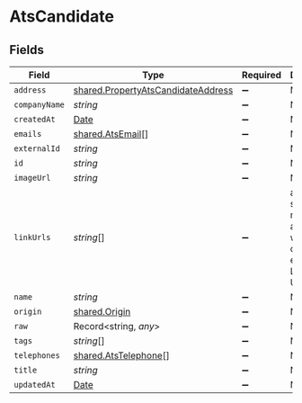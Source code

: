 # AtsCandidate


## Fields

| Field                                                                                           | Type                                                                                            | Required                                                                                        | Description                                                                                     |
| ----------------------------------------------------------------------------------------------- | ----------------------------------------------------------------------------------------------- | ----------------------------------------------------------------------------------------------- | ----------------------------------------------------------------------------------------------- |
| `address`                                                                                       | [shared.PropertyAtsCandidateAddress](../../../sdk/models/shared/propertyatscandidateaddress.md) | :heavy_minus_sign:                                                                              | N/A                                                                                             |
| `companyName`                                                                                   | *string*                                                                                        | :heavy_minus_sign:                                                                              | N/A                                                                                             |
| `createdAt`                                                                                     | [Date](https://developer.mozilla.org/en-US/docs/Web/JavaScript/Reference/Global_Objects/Date)   | :heavy_minus_sign:                                                                              | N/A                                                                                             |
| `emails`                                                                                        | [shared.AtsEmail](../../../sdk/models/shared/atsemail.md)[]                                     | :heavy_minus_sign:                                                                              | N/A                                                                                             |
| `externalId`                                                                                    | *string*                                                                                        | :heavy_minus_sign:                                                                              | N/A                                                                                             |
| `id`                                                                                            | *string*                                                                                        | :heavy_minus_sign:                                                                              | N/A                                                                                             |
| `imageUrl`                                                                                      | *string*                                                                                        | :heavy_minus_sign:                                                                              | N/A                                                                                             |
| `linkUrls`                                                                                      | *string*[]                                                                                      | :heavy_minus_sign:                                                                              | a list of social media links associated with the candidate. eg. LinkedIn URL                    |
| `name`                                                                                          | *string*                                                                                        | :heavy_minus_sign:                                                                              | N/A                                                                                             |
| `origin`                                                                                        | [shared.Origin](../../../sdk/models/shared/origin.md)                                           | :heavy_minus_sign:                                                                              | N/A                                                                                             |
| `raw`                                                                                           | Record<string, *any*>                                                                           | :heavy_minus_sign:                                                                              | N/A                                                                                             |
| `tags`                                                                                          | *string*[]                                                                                      | :heavy_minus_sign:                                                                              | N/A                                                                                             |
| `telephones`                                                                                    | [shared.AtsTelephone](../../../sdk/models/shared/atstelephone.md)[]                             | :heavy_minus_sign:                                                                              | N/A                                                                                             |
| `title`                                                                                         | *string*                                                                                        | :heavy_minus_sign:                                                                              | N/A                                                                                             |
| `updatedAt`                                                                                     | [Date](https://developer.mozilla.org/en-US/docs/Web/JavaScript/Reference/Global_Objects/Date)   | :heavy_minus_sign:                                                                              | N/A                                                                                             |